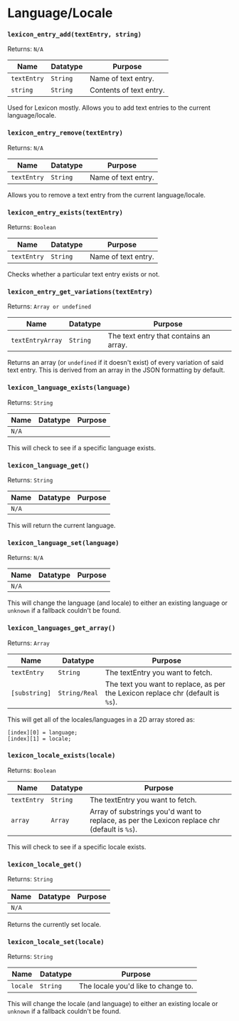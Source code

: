 # Language/Locale

### `lexicon_entry_add(textEntry, string)`

Returns: `N/A`

|Name|Datatype|Purpose|
|---|---|---|
|`textEntry`|`String`|Name of text entry.|
|`string`| `String` |Contents of text entry.|

Used for Lexicon mostly. Allows you to add text entries to the current language/locale.

### `lexicon_entry_remove(textEntry)`

Returns: `N/A`

|Name|Datatype|Purpose|
|---|---|---|
|`textEntry`|`String`|Name of text entry.|

Allows you to remove a text entry from the current language/locale.

### `lexicon_entry_exists(textEntry)`

Returns: `Boolean`

|Name|Datatype|Purpose|
|---|---|---|
|`textEntry`|`String`|Name of text entry.|

Checks whether a particular text entry exists or not.

### `lexicon_entry_get_variations(textEntry)`

Returns: `Array or undefined`

|Name|Datatype|Purpose|
|---|---|---|
|`textEntryArray`|`String`|The text entry that contains an array.|

Returns an array (or `undefined` if it doesn't exist) of every variation of said text entry. This is derived from an array in the JSON formatting by default.

### `lexicon_language_exists(language)`

Returns: `String`

|Name|Datatype|Purpose|
|---|---|---|
|`N/A`|||

This will check to see if a specific language exists.

### `lexicon_language_get()`

Returns: `String`

|Name|Datatype|Purpose|
|---|---|---|
|`N/A`|||

This will return the current language.

### `lexicon_language_set(language)`

Returns: `N/A`

|Name|Datatype|Purpose|
|---|---|---|
|`N/A`|||

This will change the language (and locale) to either an existing language or `unknown` if a fallback couldn't be found.

### `lexicon_languages_get_array()`

Returns: `Array`

|Name|Datatype|Purpose|
|---|---|---|
|`textEntry`| `String`| The textEntry you want to fetch.|
|`[substring]`| `String/Real`| The text you want to replace, as per the Lexicon replace chr (default is `%s`).|

This will get all of the locales/languages in a 2D array stored as:<br>
```
[index][0] = language;
[index][1] = locale;
```

### `lexicon_locale_exists(locale)`

Returns: `Boolean`

|Name|Datatype|Purpose|
|---|---|---|
|`textEntry`| `String`| The textEntry you want to fetch.|
|`array`| `Array`| Array of substrings you'd want to replace, as per the Lexicon replace chr (default is `%s`).|

This will check to see if a specific locale exists.

### `lexicon_locale_get()`

Returns: `String`

|Name|Datatype|Purpose|
|---|---|---|
|`N/A`|||

Returns the currently set locale.

### `lexicon_locale_set(locale)`

Returns: `String`

|Name|Datatype|Purpose|
|---|---|---|
|`locale`| `String`| The locale you'd like to change to.|

This will change the locale (and language) to either an existing locale or `unknown` if a fallback couldn't be found.